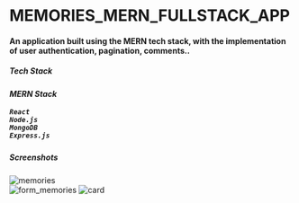 # MEMORIES_MERN_FULLSTACK_APP

<h4>An application built using the MERN tech stack, with the implementation of user authentication, pagination, comments..</h4>


<h5>Tech Stack<h5>

<strong>MERN</strong> Stack <br /><br />
`React` <br /> `Node.js` <br /> `MongoDB` <br /> `Express.js`

<h5>Screenshots</h5>

![memories](https://user-images.githubusercontent.com/58791451/228823442-bb0f2c05-4274-45a1-8b35-5d30ff8ea944.png) <br />
![form_memories](https://user-images.githubusercontent.com/58791451/228927182-dad51f62-125d-4e4c-acf2-007b3984bf03.png)
![card](https://user-images.githubusercontent.com/58791451/229288683-4fef1096-962b-4f1e-afd6-7867524230de.png)

